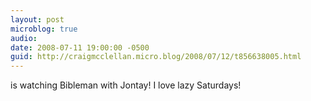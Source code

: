 ```yaml
---
layout: post
microblog: true
audio: 
date: 2008-07-11 19:00:00 -0500
guid: http://craigmcclellan.micro.blog/2008/07/12/t856638005.html
---
```

is watching Bibleman with Jontay!  I love lazy Saturdays!
